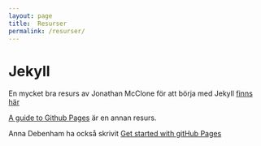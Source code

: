 ```yaml
---
layout: page
title:  Resurser
permalink: /resurser/
---
```

# Jekyll

En mycket bra resurs av Jonathan McClone för att börja med Jekyll  [finns här](http://jmcglone.com/guides/github-pages/)

[A guide to Github Pages](https://www.thinkful.com/learn/a-guide-to-using-github-pages/) är en annan resurs.

Anna Debenham ha också skrivit [Get started with gitHub Pages](https://24ways.org/2013/get-started-with-github-pages/)
